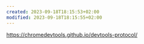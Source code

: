 ```yaml
---
created: 2023-09-18T18:15:53+02:00
modified: 2023-09-18T18:15:55+02:00
---
```


https://chromedevtools.github.io/devtools-protocol/
